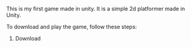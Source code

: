 This is my first game made in unity. It is a simple 2d platformer made in Unity.

To download and play the game, follow these steps:

1. Download
